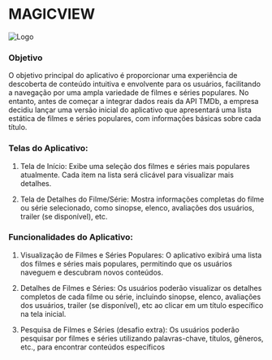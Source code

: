 # MAGICVIEW

![Logo](https://cdn.discordapp.com/attachments/1205587823533629561/1237136320472551504/image.png?ex=663a8c7b&is=66393afb&hm=01f64a4cd6d8db661db52939cc55f44b9b49de565542d589eb006b307e79ea0c&)

### Objetivo

O objetivo principal do aplicativo é proporcionar uma experiência de descoberta de
conteúdo intuitiva e envolvente para os usuários, facilitando a navegação por uma ampla
variedade de filmes e séries populares. No entanto, antes de começar a integrar dados reais
da API TMDb, a empresa decidiu lançar uma versão inicial do aplicativo que apresentará
uma lista estática de filmes e séries populares, com informações básicas sobre cada título.

### Telas do Aplicativo:

1. Tela de Início: Exibe uma seleção dos filmes e séries mais populares atualmente.
   Cada item na lista será clicável para visualizar mais detalhes.

2. Tela de Detalhes do Filme/Série: Mostra informações completas do filme ou série
   selecionado, como sinopse, elenco, avaliações dos usuários, trailer (se disponível),
   etc.

### Funcionalidades do Aplicativo:

1. Visualização de Filmes e Séries Populares: O aplicativo exibirá uma lista dos filmes e
   séries mais populares, permitindo que os usuários naveguem e descubram novos
   conteúdos.

2. Detalhes de Filmes e Séries: Os usuários poderão visualizar os detalhes completos de
   cada filme ou série, incluindo sinopse, elenco, avaliações dos usuários, trailer (se
   disponível), etc ao clicar em um título específico na tela inicial.

3. Pesquisa de Filmes e Séries (desafio extra): Os usuários poderão pesquisar por
   filmes e séries utilizando palavras-chave, títulos, gêneros, etc., para encontrar
   conteúdos específicos

